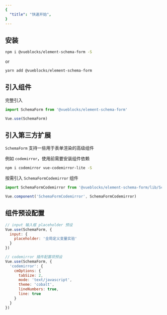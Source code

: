 ```yaml
---
{
  "title": "快速开始",
}
---
```


## 安装

```bash
npm i @vueblocks/element-schema-form -S
```

or

```bash
yarn add @vueblocks/element-schema-form
```

## 引入组件

完整引入

```js
import SchemaForm from '@vueblocks/element-schema-form'

Vue.use(SchemaForm)
```

## 引入第三方扩展

`SchemaForm` 支持一些用于表单渲染的高级组件

例如 `codemirror`，使用前需要安装组件依赖

```bash
npm i codemirror vue-codemirror-lite -S
```

按需引入 `SchemaFormCodemirror` 组件

```js
import SchemaFormCodemirror from '@vueblocks/element-schema-form/lib/SchemaFormCodemirror.common.min'

Vue.component('SchemaFormCodemirror', SchemaFormCodemirror)
```

## 组件预设配置

```js
// input 输入框 placeholder 预设
Vue.use(SchemaForm, {
  input: {
    placeholder: '全局定义变量实验'
  }
})

// codemirror 插件配置项预设
Vue.use(SchemaForm, {
  'codemirror': {
    cmOptions: {
      tabSize: 2,
      mode: 'text/javascript',
      theme: 'cobalt',
      lineNumbers: true,
      line: true
    }
  }
})
```
